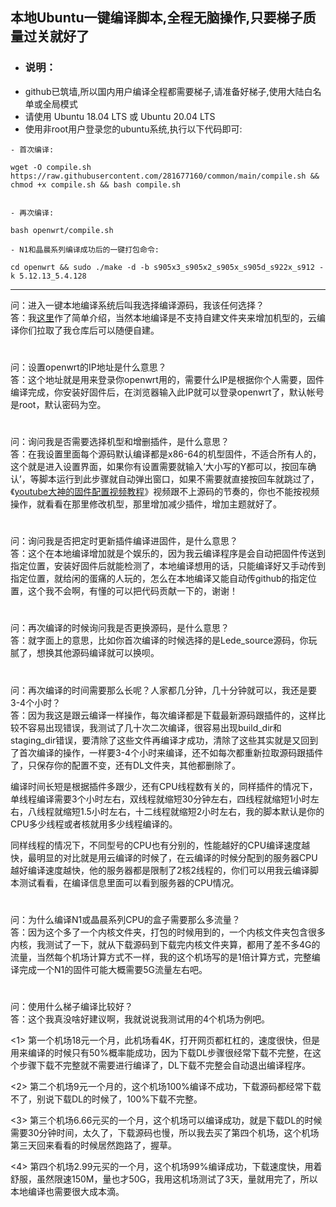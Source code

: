 
## 本地Ubuntu一键编译脚本,全程无脑操作,只要梯子质量过关就好了

- ### 说明：
- github已筑墙,所以国内用户编译全程都需要梯子,请准备好梯子,使用大陆白名单或全局模式
- 请使用 Ubuntu 18.04 LTS 或 Ubuntu 20.04 LTS
- 使用非root用户登录您的ubuntu系统,执行以下代码即可:

```
- 首次编译:

wget -O compile.sh https://raw.githubusercontent.com/281677160/common/main/compile.sh && chmod +x compile.sh && bash compile.sh
```

```

- 再次编译:

bash openwrt/compile.sh
```

```
- N1和晶晨系列编译成功后的一键打包命令:

cd openwrt && sudo ./make -d -b s905x3_s905x2_s905x_s905d_s922x_s912 -k 5.12.13_5.4.128
```
---

问：进入一键本地编译系统后叫我选择编译源码，我该任何选择？<br />
答：我[这里](https://github.com/danshui-git/shuoming/blob/master/%E7%AE%80%E5%8D%95%E4%BB%8B%E7%BB%8D%E6%96%B0%E8%84%9A%E6%9C%AC.md)作了简单介绍，当然本地编译是不支持自建文件夹来增加机型的，云编译你们拉取了我仓库后可以随便自建。<br />
#

问：设置openwrt的IP地址是什么意思？<br />
答：这个地址就是用来登录你openwrt用的，需要什么IP是根据你个人需要，固件编译完成，你安装好固件后，在浏览器输入此IP就可以登录openwrt了，默认帐号是root，默认密码为空。<br />
#

问：询问我是否需要选择机型和增删插件，是什么意思？<br />
答：在我设置里面每个源码默认编译都是x86-64的机型固件，不适合所有人的，这个就是进入设置界面，如果你有设置需要就输入‘大小写的Y都可以，按回车确认’，等脚本运行到此步骤就自动弹出窗口，如果不需要就直接按回车就跳过了，《[youtube大神的固件配置视频教程](https://www.youtube.com/watch?v=jEE_J6-4E3Y)》视频跟不上源码的节奏的，你也不能按视频操作，就看看在那里修改机型，那里增加减少插件，增加主题就好了。
#

问：询问我是否把定时更新插件编译进固件，是什么意思？<br />
答：这个在本地编译增加就是个娱乐的，因为我云编译程序是会自动把固件传送到指定位置，安装好固件后就能检测了，本地编译想用的话，只能编译好又手动传到指定位置，就给闲的蛋痛的人玩的，怎么在本地编译又能自动传github的指定位置，这个我不会啊，有懂的可以把代码贡献一下的，谢谢！
#

问：再次编译的时候询问我是否更换源码，是什么意思？<br />
答：就字面上的意思，比如你首次编译的时候选择的是Lede_source源码，你玩腻了，想换其他源码编译就可以换呗。
#

问：再次编译的时间需要那么长呢？人家都几分钟，几十分钟就可以，我还是要3-4个小时？<br />
答：因为我这是跟云编译一样操作，每次编译都是下载最新源码跟插件的，这样比较不容易出现错误，我测试了几十次二次编译，很容易出现build_dir和staging_dir错误，要清除了这些文件再编译才成功，清除了这些其实就是又回到了首次编译的操作，一样要3-4个小时来编译，还不如每次都重新拉取源码跟插件了，只保存你的配置不变，还有DL文件夹，其他都删除了。<br />

编译时间长短是根据插件多跟少，还有CPU线程数有关的，同样插件的情况下，单线程编译需要3个小时左右，双线程就缩短30分钟左右，四线程就缩短1小时左右，八线程就缩短1.5小时左右，十二线程就缩短2小时左右，我的脚本默认是你的CPU多少线程或者核就用多少线程编译的。<br />

同样线程的情况下，不同型号的CPU也有分别的，性能越好的CPU编译速度越快，最明显的对比就是用云编译的时候了，在云编译的时候分配到的服务器CPU越好编译速度越快，他的服务器都是限制了2核2线程的，你们可以用我云编译脚本测试看看，在编译信息里面可以看到服务器的CPU情况。
#

问：为什么编译N1或晶晨系列CPU的盒子需要那么多流量？<br />
答：因为这个多了一个内核文件夹，打包的时候用到的，一个内核文件夹包含很多内核，我测试了一下，就从下载源码到下载完内核文件夹算，都用了差不多4G的流量，当然每个机场计算方式不一样，我的这个机场写的是1倍计算方式，完整编译完成一个N1的固件可能大概需要5G流量左右吧。<br />
#

问：使用什么梯子编译比较好？<br />
答：这个我真没啥好建议啊，我就说说我测试用的4个机场为例吧。<br />

<1> 第一个机场18元一个月，此机场看4K，打开网页都杠杠的，速度很快，但是用来编译的时候只有50%概率能成功，因为下载DL步骤很经常下载不完整，在这个步骤下载不完整就不需要进行编译了，DL下载不完整会自动退出编译程序。<br />

<2> 第二个机场9元一个月的，这个机场100%编译不成功，下载源码都经常下载不了，别说下载DL的时候了，100%下载不完整。<br />

<3> 第三个机场6.66元买的一个月，这个机场可以编译成功，就是下载DL的时候需要30分钟时间，太久了，下载源码也慢，所以我去买了第四个机场，这个机场第三天回来看看的时候居然跑路了，握草。<br />

<4> 第四个机场2.99元买的一个月，这个机场99%编译成功，下载速度快，用着舒服，虽然限速150M，量也才50G，我用这机场测试了3天，量就用完了，所以本地编译也需要很大成本滴。<br />
